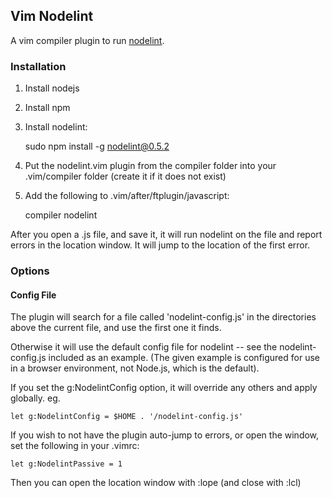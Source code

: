 ## Vim Nodelint

A vim compiler plugin to run [nodelint](https://github.com/tav/nodelint).

### Installation 

1. Install nodejs
2. Install npm
3. Install nodelint:

    sudo npm install -g nodelint@0.5.2

4. Put the nodelint.vim plugin from the compiler folder into your .vim/compiler folder (create it if it does not exist)
5. Add the following to .vim/after/ftplugin/javascript:

    compiler nodelint

After you open a .js file, and save it, it will run nodelint on the file and report errors in the location window.
It will jump to the location of the first error.

### Options

#### Config File

The plugin will search for a file called 'nodelint-config.js' in the directories above the current
file, and use the first one it finds.

Otherwise it will use the default config file for nodelint -- see the nodelint-config.js included as
an example. (The given example is configured for use in a browser environment, not Node.js, which is
the default).

If you set the g:NodelintConfig option, it will override any others and apply globally.
eg.

    let g:NodelintConfig = $HOME . '/nodelint-config.js'

If you wish to not have the plugin auto-jump to errors, or open the window, set the following in
your .vimrc:

    let g:NodelintPassive = 1

Then you can open the location window with :lope (and close with :lcl)
